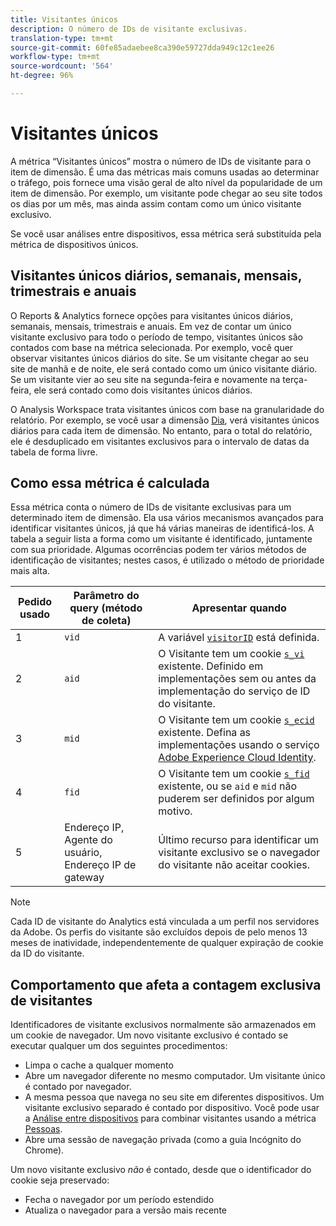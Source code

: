 ```yaml
---
title: Visitantes únicos
description: O número de IDs de visitante exclusivas.
translation-type: tm+mt
source-git-commit: 60fe85adaebee8ca390e59727dda949c12c1ee26
workflow-type: tm+mt
source-wordcount: '564'
ht-degree: 96%

---
```



# Visitantes únicos

A métrica “Visitantes únicos” mostra o número de IDs de visitante para o item de dimensão. É uma das métricas mais comuns usadas ao determinar o tráfego, pois fornece uma visão geral de alto nível da popularidade de um item de dimensão. Por exemplo, um visitante pode chegar ao seu site todos os dias por um mês, mas ainda assim contam como um único visitante exclusivo.

Se você usar análises [](../cda/overview.md)entre dispositivos, essa métrica será substituída pela métrica de dispositivos [](unique-devices.md) únicos.

## Visitantes únicos diários, semanais, mensais, trimestrais e anuais

O Reports &amp; Analytics fornece opções para visitantes únicos diários, semanais, mensais, trimestrais e anuais. Em vez de contar um único visitante exclusivo para todo o período de tempo, visitantes únicos são contados com base na métrica selecionada. Por exemplo, você quer observar visitantes únicos diários do site. Se um visitante chegar ao seu site de manhã e de noite, ele será contado como um único visitante diário. Se um visitante vier ao seu site na segunda-feira e novamente na terça-feira, ele será contado como dois visitantes únicos diários.

O Analysis Workspace trata visitantes únicos com base na granularidade do relatório. Por exemplo, se você usar a dimensão [Dia](../dimensions/day.md), verá visitantes únicos diários para cada item de dimensão. No entanto, para o total do relatório, ele é desduplicado em visitantes exclusivos para o intervalo de datas da tabela de forma livre.

## Como essa métrica é calculada

Essa métrica conta o número de IDs de visitante exclusivas para um determinado item de dimensão. Ela usa vários mecanismos avançados para identificar visitantes únicos, já que há várias maneiras de identificá-los. A tabela a seguir lista a forma como um visitante é identificado, juntamente com sua prioridade. Algumas ocorrências podem ter vários métodos de identificação de visitantes; nestes casos, é utilizado o método de prioridade mais alta.

| Pedido usado | Parâmetro do query (método de coleta) | Apresentar quando |
| --- | --- | --- |
| 1 | `vid` | A variável [`visitorID`](/help/implement/vars/config-vars/visitorid.md) está definida. |
| 2 | `aid` | O Visitante tem um cookie [`s_vi`](https://docs.adobe.com/content/help/pt-BR/core-services/interface/ec-cookies/cookies-analytics.html) existente. Definido em implementações sem ou antes da implementação do serviço de ID do visitante. |
| 3 | `mid` | O Visitante tem um cookie [`s_ecid`](https://docs.adobe.com/content/help/pt-BR/core-services/interface/ec-cookies/cookies-analytics.html) existente. Defina as implementações usando o serviço [Adobe Experience Cloud Identity](https://docs.adobe.com/content/help/pt-BR/id-service/using/home.html). |
| 4 | `fid` | O Visitante tem um cookie [`s_fid`](https://docs.adobe.com/content/help/pt-BR/core-services/interface/ec-cookies/cookies-analytics.html) existente, ou se `aid` e `mid` não puderem ser definidos por algum motivo. |
| 5 | Endereço IP, Agente do usuário, Endereço IP de gateway | Último recurso para identificar um visitante exclusivo se o navegador do visitante não aceitar cookies. |

>[!NOTE]
>
>Cada ID de visitante do Analytics está vinculada a um perfil nos servidores da Adobe. Os perfis do visitante são excluídos depois de pelo menos 13 meses de inatividade, independentemente de qualquer expiração de cookie da ID do visitante.

## Comportamento que afeta a contagem exclusiva de visitantes

Identificadores de visitante exclusivos normalmente são armazenados em um cookie de navegador. Um novo visitante exclusivo é contado se executar qualquer um dos seguintes procedimentos:

* Limpa o cache a qualquer momento
* Abre um navegador diferente no mesmo computador. Um visitante único é contado por navegador.
* A mesma pessoa que navega no seu site em diferentes dispositivos. Um visitante exclusivo separado é contado por dispositivo. Você pode usar a [Análise entre dispositivos](../cda/overview.md) para combinar visitantes usando a métrica [Pessoas](people.md).
* Abre uma sessão de navegação privada (como a guia Incógnito do Chrome).

Um novo visitante exclusivo *não* é contado, desde que o identificador do cookie seja preservado:

* Fecha o navegador por um período estendido
* Atualiza o navegador para a versão mais recente
